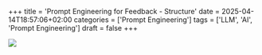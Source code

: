 +++
title = 'Prompt Engineering for Feedback - Structure'
date = 2025-04-14T18:57:06+02:00
categories = ['Prompt Engineering']
tags = ['LLM', 'AI', 'Prompt Engineering']
draft = false
+++

  <img src="/zusammenfassung/images/data_collection_structure.png" style="display: block; margin: auto;">
